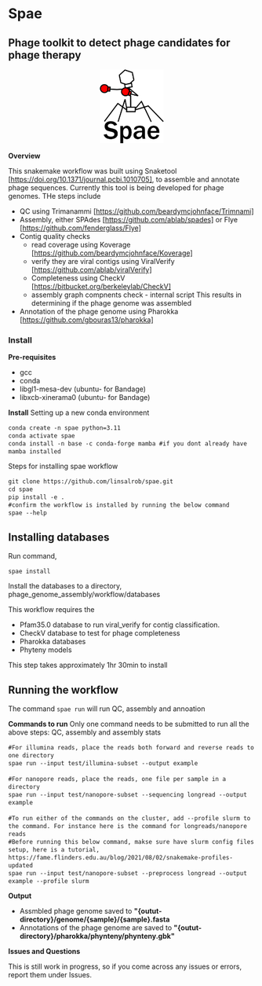 # Spae 
## Phage toolkit to detect phage candidates for phage therapy
<p align="center">

  <img src="spaefinal.png" height=150>

</p>

**Overview**

This snakemake workflow was built using Snaketool [https://doi.org/10.1371/journal.pcbi.1010705], to assemble and annotate phage sequences. Currently this tool is being developed for phage genomes. THe steps include 
- QC using Trimanammi [https://github.com/beardymcjohnface/Trimnami]
- Assembly, either SPAdes [https://github.com/ablab/spades] or Flye [https://github.com/fenderglass/Flye]
- Contig quality checks 
    - read coverage using Koverage [https://github.com/beardymcjohnface/Koverage]
    - verify they are viral contigs using ViralVerify [https://github.com/ablab/viralVerify]
    - Completeness using CheckV [https://bitbucket.org/berkeleylab/CheckV]
    - assembly graph compnents check - internal script 
  This results in determining if the phage genome was assembled 
- Annotation of the phage genome using Pharokka [https://github.com/gbouras13/pharokka]

### Install 

**Pre-requisites**   
  - gcc
  - conda 
  - libgl1-mesa-dev (ubuntu- for Bandage)
  - libxcb-xinerama0 (ubuntu- for Bandage)

**Install**
Setting up a new conda environment 

    conda create -n spae python=3.11
    conda activate spae
    conda install -n base -c conda-forge mamba #if you dont already have mamba installed

Steps for installing spae workflow 

    git clone https://github.com/linsalrob/spae.git
    cd spae
    pip install -e .
    #confirm the workflow is installed by running the below command 
    spae --help

## Installing databases
Run command,

    spae install

  Install the databases to a directory, phage_genome_assembly/workflow/databases

  This workflow requires the 
  - Pfam35.0 database to run viral_verify for contig classification. 
  - CheckV database to test for phage completeness
  - Pharokka databases 
  - Phyteny models

This step takes approximately 1hr 30min to install

## Running the workflow
The command `spae run` will run QC, assembly and annoation

**Commands to run**
Only one command needs to be submitted to run all the above steps: QC, assembly and assembly stats

    #For illumina reads, place the reads both forward and reverse reads to one directory
    spae run --input test/illumina-subset --output example

    #For nanopore reads, place the reads, one file per sample in a directory
    spae run --input test/nanopore-subset --sequencing longread --output example 

    #To run either of the commands on the cluster, add --profile slurm to the command. For instance here is the command for longreads/nanopore reads 
    #Before running this below command, makse sure have slurm config files setup, here is a tutorial, https://fame.flinders.edu.au/blog/2021/08/02/snakemake-profiles-updated 
    spae run --input test/nanopore-subset --preprocess longread --output example --profile slurm 

**Output**
- Assmbled phage genome saved to **"{outut-directory}/genome/{sample}/{sample}.fasta**
- Annotations of the phage genome are saved to **"{outut-directory}/pharokka/phynteny/phynteny.gbk"**

**Issues and Questions**

This is still work in progress, so if you come across any issues or errors, report them under Issues. 

